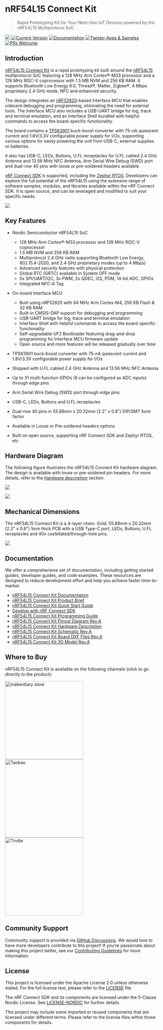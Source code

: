 # nRF54L15 Connect Kit

> Rapid Prototyping Kit for Your Next-Gen IoT Devices powered by the nRF54L15 Multiprotocol SoC

[![](https://img.shields.io/badge/In%20Stock-brightgreen)][nrf54l15-connectkit]
[![Current Version](https://img.shields.io/github/tag/makerdiary/nrf54l15-connectkit.svg)](https://github.com/makerdiary/nrf54l15-connectkit/tags)
[![Documentation](https://github.com/makerdiary/nrf54l15-connectkit/actions/workflows/documentation.yml/badge.svg?branch=main)](https://wiki.makerdiary.com/nrf54l15-connectkit)
[![Twister Apps & Samples](https://github.com/makerdiary/nrf54l15-connectkit/actions/workflows/twister-apps-samples.yml/badge.svg?branch=main)](https://wiki.makerdiary.com/nrf54l15-connectkit/guides/ncs/)
[![PRs Welcome](https://img.shields.io/badge/Contributing-appreciated-brightgreen?color=informational)](https://wiki.makerdiary.com/nrf54l15-connectkit/contributing/)

## Introduction

[nRF54L15 Connect Kit][nrf54l15-connectkit] is a rapid prototyping kit built around the [nRF54L15][nrf54l15] multiprotocol SoC featuring a 128 MHz Arm Cortex®-M33 processor and a 128 MHz RISC-V coprocessor with 1.5 MB NVM and 256 KB RAM. It supports Bluetooth Low Energy 6.0, Thread®, Matter, Zigbee®, 4 Mbps proprietary 2.4 GHz mode, NFC and enhanced security.

The design integrates an [nRF52820][nrf52820]-based Interface MCU that enables onboard debugging and programming, eliminating the need for external tools. The Interface MCU also includes a USB-UART bridge for log, trace and terminal emulation, and an Interface Shell bundled with helpful commands to access the board-specific functionality.

The board contains a [TPS63901][tps63901] buck-boost converter with 75-nA quiescent current and 1.8V/3.3V configurable power supply for I/Os, supporting various options for easily powering the unit from USB-C, external supplies or batteries.

It also has USB-C, LEDs, Buttons, U.FL receptacles for U.FL cabled 2.4 GHz Antenna and 13.56 MHz NFC Antenna, Arm Serial Wire Debug (SWD) port and dual-row 40 pins with loose or pre-soldered headers available.

[nRF Connect SDK][ncs] is supported, including the [Zephyr RTOS][zephyr]. Developers can explore the full potential of the nRF54L15 using the extensive range of software samples, modules, and libraries available within the nRF Connect SDK. It is open source, and can be leveraged and modified to suit your specific needs.

[![](./docs/assets/images/nrf54l15-connectkit-prod-hero.png)][nrf54l15-connectkit]

## Key Features

* Nordic Semiconductor nRF54L15 SoC

	- 128 MHz Arm Cortex®-M33 processor and 128 MHz RISC-V coprocessor
	- 1.5 MB NVM and 256 KB RAM
	- Multiprotocol 2.4 GHz radio supporting Bluetooth Low Energy, 802.15.4-2020, and 2.4 GHz
	  proprietary modes (up to 4 Mbps)
	- Advanced security features with physical protection
	- Global RTC (GRTC) available in System OFF mode
	- 5x SPI/UART/I2C, 3x PWM, 2x QDEC, I2S, PDM, 14-bit ADC, GPIOs
	- Integrated NFC-A Tag

* On-board Interface MCU

	- Built using nRF52820 with 64 MHz Arm Cortex-M4, 256 KB Flash & 32 KB RAM
	- Built-in CMSIS-DAP support for debugging and programming
	- USB-UART bridge for log, trace and terminal emulation
	- Interface Shell with helpful commands to access the board-specific functionality
	- Self-upgradable UF2 Bootloader featuring drag-and-drop programming for Interface MCU firmware update
	- Open source and more features will be released gradually over time

* TPS63901 buck-boost converter with 75-nA quiescent current and 1.8V/3.3V configurable power supply for I/Os
* Shipped with U.FL cabled 2.4 GHz Antenna and 13.56 MHz NFC Antenna
* Up to 31 multi-function GPIOs (8 can be configured as ADC inputs) through edge pins
* Arm Serial Wire Debug (SWD) port through edge pins
* USB-C, LEDs, Buttons and U.FL receptacles
* Dual-row 40 pins in 55.88mm x 20.32mm (2.2" x 0.8") DIP/SMT form factor
* Available in Loose or Pre-soldered headers options
* Built on open source, supporting nRF Connect SDK and Zephyr RTOS, etc

## Hardware Diagram

The following figure illustrates the nRF54L15 Connect Kit hardware diagram. The design is available with loose or pre-soldered pin headers. For more details, refer to the [Hardware description][hw-desc] section.

[![](./docs/assets/images/nrf54l15-connectkit-reva-pinout-front.png)][pinout-pdf]

[![](./docs/assets/images/nrf54l15-connectkit-reva-pinout-back.png)][pinout-pdf]

## Mechanical Dimensions

The nRF54L15 Connect Kit is a 4-layer chem. Gold, 55.88mm x 20.32mm (2.2" x 0.8") 1mm thick PCB with a USB Type-C port, LEDs, Buttons, U.FL receptacles and 40x castellated/through-hole pins.

[![](./docs/assets/images/nrf54l15-connectkit-dimensions_reva.png)][dxf-files]

## Documentation

We offer a comprehensive set of documentation, including getting started guides, developer guides, and code examples. These resources are designed to reduce development effort and help you achieve faster time-to-market.

* [nRF54L15 Connect Kit Documentation][wiki]
* [nRF54L15 Connect Kit Product Brief][product-brief]
* [nRF54L15 Connect Kit Quick Start Guide][quick-start]
* [Develop with nRF Connect SDK][ncs-guide]
* [nRF54L15 Connect Kit Programming Guide][programming]
* [nRF54L15 Connect Kit Pinout Diagram Rev.A][pinout-pdf]
* [nRF54L15 Connect Kit Hardware Description][hw-desc]
* [nRF54L15 Connect Kit Schematic Rev.A][schematic]
* [nRF54L15 Connect Kit Board DXF Files Rev.A][dxf-files]
* [nRF54L15 Connect Kit 3D Model Rev.A][3d-model]

## Where to Buy

nRF54L15 Connect Kit is available on the following channels (click to go directly to the product):

<a href="https://makerdiary.com/products/nrf54l15-connectkit"><img alt="makerdiary store" display="inline" src="./docs/assets/images/makerdiary-store-github.png" width="256"></a>
<a href="https://zaowubang.taobao.com"><img alt="Taobao" display="inline" src="./docs/assets/images/taobao-store-github.png" width="256"></a>
<a href="https://www.tindie.com/products/makerdiary/nrf54l15-connect-kit"><img alt="Tindie" display="inline" src="./docs/assets/images/tindie-store-github.png" width="256"></a>

## Community Support

Community support is provided via [GitHub Discussions][discussions]. We would love to have more developers contribute to this project! If you're passionate about making this project better, see our [Contributing Guidelines][contributing] for more information.

## License

This project is licensed under the Apache License 2.0 unless otherwise stated. For the full license text, please refer to the [LICENSE](./LICENSE) file.

The nRF Connect SDK and its components are licensed under the 5-Clause Nordic License. See [LICENSE-NORDIC](./LICENSE-NORDIC) for further details.

This project may include some imported or reused components that are licensed under different terms. Please refer to the license files within those components for details.


[nrf54l15-connectkit]: https://makerdiary.com/products/nrf54l15-connectkit
[nrf54l15]: https://www.nordicsemi.com/Products/nRF54L15
[nrf52820]: https://www.nordicsemi.com/Products/nRF52820
[tps63901]: https://www.ti.com/product/TPS63901
[ncs]: https://github.com/nrfconnect/sdk-nrf
[zephyr]: https://github.com/zephyrproject-rtos/zephyr
[hw-desc]: https://wiki.makerdiary.com/nrf54l15-connectkit/hardware/
[pinout-pdf]: https://wiki.makerdiary.com/nrf54l15-connectkit/assets/attachments/nrf54ll15-connect-kit-pinout-diagram_reva.pdf
[wiki]: https://wiki.makerdiary.com/nrf54l15-connectkit/
[product-brief]: https://wiki.makerdiary.com/nrf54l15-connectkit/introduction/
[quick-start]: https://wiki.makerdiary.com/nrf54l15-connectkit/getting-started/
[ncs-guide]: https://wiki.makerdiary.com/nrf54l15-connectkit/guides/ncs/
[programming]: https://wiki.makerdiary.com/nrf54l15-connectkit/guides/programming/
[schematic]: https://wiki.makerdiary.com/nrf54l15-connectkit/assets/attachments/nrf54l15-connect-kit-schematic_reva.pdf
[dxf-files]: https://wiki.makerdiary.com/nrf54l15-connectkit/assets/attachments/nrf54l15-connect-kit-board-dxf_reva.zip
[3d-model]: https://wiki.makerdiary.com/nrf54l15-connectkit/assets/attachments/nrf54l15-connect-kit-3d-model_reva.step
[discussions]: https://github.com/makerdiary/nrf54l15-connectkit/discussions
[contributing]: https://wiki.makerdiary.com/nrf54l15-connectkit/contributing/
